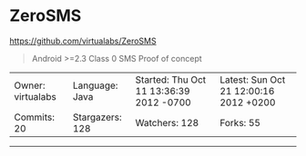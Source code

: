# ZeroSMS

https://github.com/virtualabs/ZeroSMS
<blockquote>
Android &gt;=2.3 Class 0 SMS Proof of concept
</blockquote>

<table>
<tr><td>Owner: virtualabs</td>
    <td>Language: Java</td>
    <td>Started: Thu Oct 11 13:36:39 2012 -0700</td>
    <td>Latest: Sun Oct 21 12:00:16 2012 +0200</td></tr>
<tr><td>Commits: 20</td>
    <td>Stargazers: 128</td>
    <td>Watchers: 128</td>
    <td>Forks: 55</td></tr>
</table>

---

